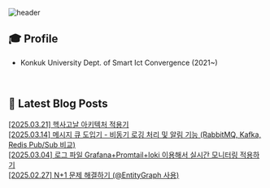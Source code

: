 
![header](https://capsule-render.vercel.app/api?type=waving&color=auto&height=220&section=header&text=Minu%20Kim&fontSize=60&animation=fadeIn&fontAlignY=38&descAlignY=51&descAlign=62)

## 🎓 Profile
- Konkuk University Dept. of Smart Ict Convergence (2021~)

<br>

## 📕 Latest Blog Posts     

<a href ="https://kminu.tistory.com/239"> [2025.03.21] 헥사고날 아키텍처 적용기 </a> <br><a href ="https://kminu.tistory.com/238"> [2025.03.14] 메시지 큐 도입기 - 비동기 로깅 처리 및 알림 기능 (RabbitMQ, Kafka, Redis Pub/Sub 비교) </a> <br><a href ="https://kminu.tistory.com/237"> [2025.03.04] 로그 파일 Grafana+Promtail+loki 이용해서 실시간 모니터링 적용하기 </a> <br><a href ="https://kminu.tistory.com/236"> [2025.02.27] N+1 문제 해결하기 (@EntityGraph 사용) </a> <br>